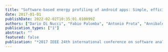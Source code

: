```yaml
---
title: "Software-based energy profiling of android apps: Simple, efficient and reliable?"
date: 2017-01-01
publishDate: 2022-02-02T10:35:01.010099Z
authors: ["Dario Di Nucci", "Fabio Palomba", "Antonio Prota", "Annibale Panichella", "Andy Zaidman", "Andrea De Lucia"]
publication_types: ["1"]
abstract: ""
featured: false
publication: "*2017 IEEE 24th international conference on software analysis, evolution and reengineering (SANER)*"
---
```


